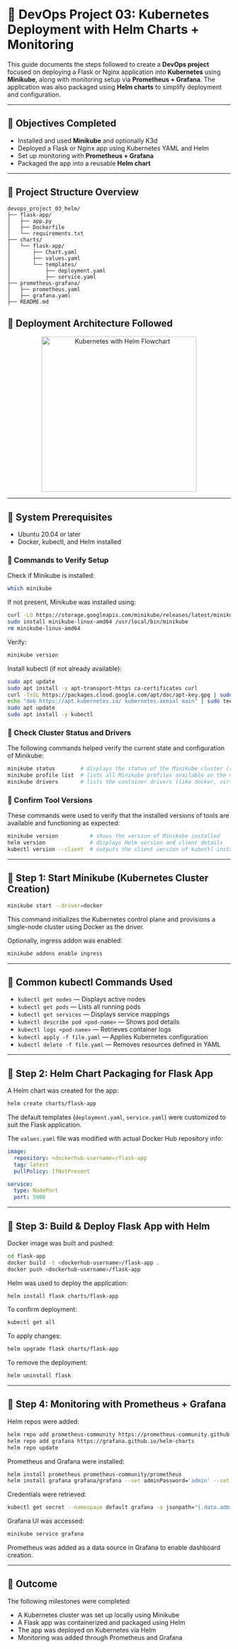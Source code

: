# 🔗 DevOps Project 03: Kubernetes Deployment with Helm Charts + Monitoring

This guide documents the steps followed to create a **DevOps project** focused on deploying a Flask or Nginx application into **Kubernetes** using **Minikube**, along with monitoring setup via **Prometheus + Grafana**. The application was also packaged using **Helm charts** to simplify deployment and configuration.

---

## 🔗 Objectives Completed

* Installed and used **Minikube** and optionally K3d
* Deployed a Flask or Nginx app using Kubernetes YAML and Helm
* Set up monitoring with **Prometheus + Grafana**
* Packaged the app into a reusable **Helm chart**

---

## 🔗 Project Structure Overview

```
devops_project_03_helm/
├── flask-app/
│   ├── app.py
│   ├── Dockerfile
│   └── requirements.txt
├── charts/
│   └── flask-app/
│       ├── Chart.yaml
│       ├── values.yaml
│       └── templates/
│           ├── deployment.yaml
│           ├── service.yaml
├── prometheus-grafana/
│   ├── prometheus.yaml
│   ├── grafana.yaml
├── README.md
```

## 🔗 Deployment Architecture Followed

<p align="center">
  <img src="kube_helm.png" alt="Kubernetes with Helm Flowchart" width="350"/>
</p>

---

## 🔗 System Prerequisites

* Ubuntu 20.04 or later
* Docker, kubectl, and Helm installed

### 🔗 Commands to Verify Setup

Check if Minikube is installed:

```bash
which minikube
```

If not present, Minikube was installed using:

```bash
curl -LO https://storage.googleapis.com/minikube/releases/latest/minikube-linux-amd64
sudo install minikube-linux-amd64 /usr/local/bin/minikube
rm minikube-linux-amd64
```

Verify:

```bash
minikube version
```

Install kubectl (if not already available):

```bash
sudo apt update
sudo apt install -y apt-transport-https ca-certificates curl
curl -fsSL https://packages.cloud.google.com/apt/doc/apt-key.gpg | sudo apt-key add -
echo "deb https://apt.kubernetes.io/ kubernetes-xenial main" | sudo tee /etc/apt/sources.list.d/kubernetes.list
sudo apt update
sudo apt install -y kubectl
```

### 🔗 Check Cluster Status and Drivers

The following commands helped verify the current state and configuration of Minikube:

```bash
minikube status        # displays the status of the Minikube cluster (running, paused, stopped)
minikube profile list  # lists all Minikube profiles available on the machine
minikube drivers       # lists the container drivers (like docker, virtualbox) supported by Minikube
```

### 🔗 Confirm Tool Versions

These commands were used to verify that the installed versions of tools are available and functioning as expected:

```bash
minikube version          # shows the version of Minikube installed
helm version              # displays Helm version and client details
kubectl version --client  # outputs the client version of kubectl installed
```
---

## 🔗 Step 1: Start Minikube (Kubernetes Cluster Creation)

```bash
minikube start --driver=docker
```

This command initializes the Kubernetes control plane and provisions a single-node cluster using Docker as the driver.

Optionally, ingress addon was enabled:

```bash
minikube addons enable ingress
```

---

## 🔗 Common kubectl Commands Used

* `kubectl get nodes` — Displays active nodes
* `kubectl get pods` — Lists all running pods
* `kubectl get services` — Displays service mappings
* `kubectl describe pod <pod-name>` — Shows pod details
* `kubectl logs <pod-name>` — Retrieves container logs
* `kubectl apply -f file.yaml` — Applies Kubernetes configuration
* `kubectl delete -f file.yaml` — Removes resources defined in YAML

---

## 🔗 Step 2: Helm Chart Packaging for Flask App

A Helm chart was created for the app:

```bash
helm create charts/flask-app
```

The default templates (`deployment.yaml`, `service.yaml`) were customized to suit the Flask application.

The `values.yaml` file was modified with actual Docker Hub repository info:

```yaml
image:
  repository: <dockerhub-username>/flask-app
  tag: latest
  pullPolicy: IfNotPresent

service:
  type: NodePort
  port: 5000
```

---

## 🔗 Step 3: Build & Deploy Flask App with Helm

Docker image was built and pushed:

```bash
cd flask-app
docker build -t <dockerhub-username>/flask-app .
docker push <dockerhub-username>/flask-app
```

Helm was used to deploy the application:

```bash
helm install flask charts/flask-app
```

To confirm deployment:

```bash
kubectl get all
```

To apply changes:

```bash
helm upgrade flask charts/flask-app
```

To remove the deployment:

```bash
helm uninstall flask
```

---

## 🔗 Step 4: Monitoring with Prometheus + Grafana

Helm repos were added:

```bash
helm repo add prometheus-community https://prometheus-community.github.io/helm-charts
helm repo add grafana https://grafana.github.io/helm-charts
helm repo update
```

Prometheus and Grafana were installed:

```bash
helm install prometheus prometheus-community/prometheus
helm install grafana grafana/grafana --set adminPassword='admin' --set service.type=NodePort
```

Credentials were retrieved:

```bash
kubectl get secret --namespace default grafana -o jsonpath="{.data.admin-password}" | base64 --decode ; echo
```

Grafana UI was accessed:

```bash
minikube service grafana
```

Prometheus was added as a data source in Grafana to enable dashboard creation.

---

## 🔗 Outcome

The following milestones were completed:

* A Kubernetes cluster was set up locally using Minikube
* A Flask app was containerized and packaged using Helm
* The app was deployed on Kubernetes via Helm
* Monitoring was added through Prometheus and Grafana
